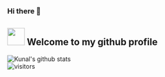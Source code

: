 ### Hi there 👋 

## <img height="40" src="https://raw.githubusercontent.com/innng/innng/master/assets/kyubey.gif"/> Welcome to my github profile

<!--
**Mrunal-G/Mrunal-G** is a ✨ _special_ ✨ repository because its `README.md` (this file) appears on your GitHub profile.

Here are some ideas to get you started:

- 🔭 I’m currently working on ...
- 🌱 I’m currently learning ...
- 👯 I’m looking to collaborate on ...
- 🤔 I’m looking for help with ...
- 💬 Ask me about ...
- 📫 How to reach me: ...
- 😄 Pronouns: ...
- ⚡ Fun fact: ...

github-readme-stats-tau-dusky.vercel.app

-->

![Kunal's github stats](https://github-readme-stats-tau-dusky.vercel.app/api?username=Mrunal-G&show_icons=true&hide_border=true)
<br />
![visitors](https://visitor-badge.laobi.icu/badge?page_id=Mrunal-G.Mrunal-G)
